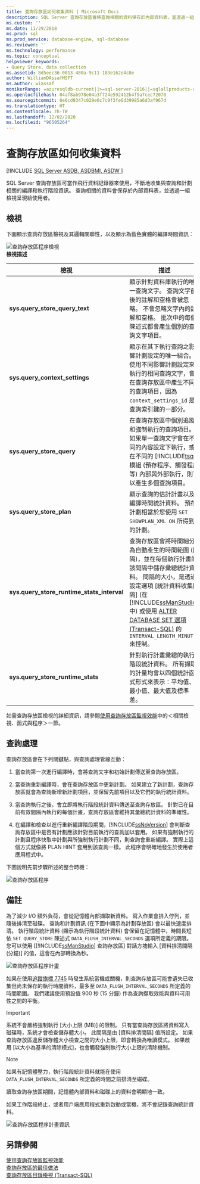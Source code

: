 ```yaml
---
title: 查詢存放區如何收集資料 | Microsoft Docs
description: SQL Server 查詢存放區會將查詢相關的資料保存於內部資料表，並透過一組檢視呈現給使用者。
ms.custom: ''
ms.date: 11/29/2018
ms.prod: sql
ms.prod_service: database-engine, sql-database
ms.reviewer: ''
ms.technology: performance
ms.topic: conceptual
helpviewer_keywords:
- Query Store, data collection
ms.assetid: 8d5eec36-0013-480a-9c11-183e162e4c8e
author: WilliamDAssafMSFT
ms.author: wiassaf
monikerRange: =azuresqldb-current||>=sql-server-2016||=sqlallproducts-allversions||= azure-sqldw-latest||>=sql-server-linux-2017||=azuresqldb-mi-current
ms.openlocfilehash: 04af8ab978e04a3f724e592412b4f9a7cec72070
ms.sourcegitcommit: 0e0cd9347c029e0c7c9f3fe6d39985a6d3af967d
ms.translationtype: HT
ms.contentlocale: zh-TW
ms.lasthandoff: 12/02/2020
ms.locfileid: "96505264"
---
```

# <a name="how-query-store-collects-data"></a>查詢存放區如何收集資料
[!INCLUDE [SQL Server ASDB, ASDBMI, ASDW ](../../includes/applies-to-version/sql-asdb-asdbmi-asa.md)]

SQL Server 查詢存放區可當作飛行資料記錄器來使用，不斷地收集與查詢和計劃相關的編譯和執行階段資訊。 查詢相關的資料會保存於內部資料表，並透過一組檢視呈現給使用者。
  
## <a name="views"></a>檢視 
 下圖顯示查詢存放區檢視及其邏輯關聯性，以及顯示為藍色實體的編譯時間資訊︰
  
 ![查詢存放區程序檢視](../../relational-databases/performance/media/query-store-process-2views.png "query-store-process-2views")  
**檢視描述**  
  
|檢視|描述|  
|----------|-----------------|  
|**sys.query_store_query_text**|顯示針對資料庫執行的唯一查詢文字。 查詢文字前後的註解和空格會被忽略。 不會忽略文字內的註解和空格。 批次中的每個陳述式都會產生個別的查詢文字項目。|  
|**sys.query_context_settings**|顯示在其下執行查詢之影響計劃設定的唯一組合。 使用不同影響計劃設定來執行的相同查詢文字，會在查詢存放區中產生不同的查詢項目，因為 `context_settings_id` 是查詢索引鍵的一部分。|  
|**sys.query_store_query**|在查詢存放區中個別追蹤和強制執行的查詢項目。 如果單一查詢文字會在不同的內容設定下執行，或在不同的 [!INCLUDE[tsql](../../includes/tsql-md.md)] 模組 (預存程序、觸發程序等) 內部與外部執行，則可以產生多個查詢項目。|  
|**sys.query_store_plan**|顯示查詢的估計計畫以及編譯時間統計資料。 預存計劃相當於您使用 `SET SHOWPLAN_XML ON` 所得到的計劃。|  
|**sys.query_store_runtime_stats_interval**|查詢存放區會將時間細分為自動產生的時間範圍 (間隔)，並在每個執行計畫的該間隔中儲存彙總統計資料。 間隔的大小，是透過設定選項 [統計資料收集間隔] (在 [!INCLUDE[ssManStudio](../../includes/ssmanstudio-md.md)] 中) 或使用 [ALTER DATABASE SET 選項 &#40;Transact-SQL&#41;](../../t-sql/statements/alter-database-transact-sql-set-options.md) 的 `INTERVAL_LENGTH_MINUTES` 來控制。|  
|**sys.query_store_runtime_stats**|針對執行計畫彙總的執行階段統計資料。 所有擷取的計量均會以四個統計函式形式來表示：平均值、最小值、最大值及標準差。|  
  
 如需查詢存放區檢視的詳細資訊，請參閱[使用查詢存放區監視效能](monitoring-performance-by-using-the-query-store.md)中的＜相關檢視、函式與程序＞一節。 
  
## <a name="query-processing"></a>查詢處理
 查詢存放區會在下列關鍵點，與查詢處理管線互動︰
  
1.  當查詢第一次進行編譯時，會將查詢文字和初始計劃傳送至查詢存放區。
  
2.  當查詢重新編譯時，會在查詢存放區中更新計劃。 如果建立了新計劃，查詢存放區就會為查詢新增新計劃項目，並保留先前項目以及它們的執行統計資料。
  
3.  當查詢執行之後，會立即將執行階段統計資料傳送至查詢存放區。 針對已在目前有效間隔內執行的每個計畫，查詢存放區會維持其彙總統計資料的準確性。 
  
4.  在編譯和檢查以進行重新編譯階段期間，[!INCLUDE[ssNoVersion](../../includes/ssnoversion-md.md)] 會判斷查詢存放區中是否有計劃應該針對目前執行的查詢加以套用。 如果有強制執行的計劃且程序快取中計劃與所強制執行計劃不同，則查詢會重新編譯。 實際上這個方式就像將 PLAN HINT 套用到該查詢一樣。 此程序會明確地發生於使用者應用程式中。 
  
 下圖說明先前步驟所述的整合時機︰
  
 ![查詢存放區程序](../../relational-databases/performance/media/query-store-process-2processor.png "query-store-process-2processor") 

## <a name="remarks"></a>備註
 為了減少 I/O 額外負荷，會從記憶體內部擷取新資料。 寫入作業會排入佇列，並隨後排清至磁碟。 查詢和計劃資訊 (在下圖中顯示為計劃存放區) 會以最快速度排清。 執行階段統計資料 (顯示為執行階段統計資料) 會保留在記憶體中，時間長短依 `SET QUERY_STORE` 陳述式 `DATA_FLUSH_INTERVAL_SECONDS` 選項所定義的期限。 您可以使用 [[!INCLUDE[ssManStudio](../../includes/ssManStudio-md.md)] 查詢存放區] 對話方塊輸入 [資料排清間隔 (分鐘)] 的值，這會在內部轉換為秒。 
  
 ![查詢存放區程序計畫](../../relational-databases/performance/media/query-store-process-3.png "query-store-process-3plan") 
  
 如果在使用[追蹤旗標 7745](../../relational-databases/performance/best-practice-with-the-query-store.md#Recovery) 時發生系統當機或關機，則查詢存放區可能會遺失已收集但尚未保存的執行時間資料，最多至 `DATA_FLUSH_INTERVAL_SECONDS` 所定義的時間範圍。 我們建議使用預設值 900 秒 (15 分鐘) 作為查詢擷取效能與資料可用性之間的平衡。
 
 > [!IMPORTANT] 
 > 系統不會嚴格強制執行 [大小上限 (MB)] 的限制。 只有當查詢存放區將資料寫入磁碟時，系統才會檢查儲存體大小。 此間隔是由 [資料排清間隔] 值所設定。 如果查詢存放區違反儲存體大小檢查之間的大小上限，即會轉換為唯讀模式。 如果啟用 [以大小為基準的清除模式]，也會觸發強制執行大小上限的清除機制。
 
 > [!NOTE]
 > 如果有記憶體壓力，執行階段統計資料就能在使用 `DATA_FLUSH_INTERVAL_SECONDS` 所定義的時間之前排清至磁碟。
 
 讀取查詢存放區期間，記憶體內部資料和磁碟上的資料會明顯地一致。 
 
 如果工作階段終止，或者用戶端應用程式重新啟動或當機，將不會記錄查詢統計資料。 
  
 ![查詢存放區程序計畫資訊](../../relational-databases/performance/media/query-store-process-4planinfo.png "query-store-process-4planinfo")    

## <a name="see-also"></a>另請參閱
 [使用查詢存放區監視效能](../../relational-databases/performance/monitoring-performance-by-using-the-query-store.md)  
 [查詢存放區的最佳做法](../../relational-databases/performance/best-practice-with-the-query-store.md)  
 [查詢存放區目錄檢視 &#40;Transact-SQL&#41;](../../relational-databases/system-catalog-views/query-store-catalog-views-transact-sql.md) 
  
  
